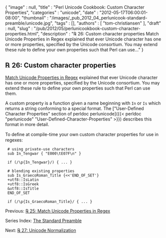{
   "image" : null,
   "title" : "Perl Unicode Cookbook: Custom Character Properties",
   "categories" : "unicode",
   "date" : "2012-05-17T06:00:01-08:00",
   "thumbnail" : "/images/_pub_2012_04_perlunicook-standard-preamble/unicode.jpg",
   "tags" : [],
   "authors" : [
      "tom-christiansen"
   ],
   "draft" : null,
   "slug" : "/pub/2012/05/perlunicookbook-custom-character-properties.html",
   "description" : "℞ 26: Custom character properties Match Unicode Properties in Regex explained that ever Unicode character has one or more properties, specified by the Unicode consortium. You may extend these rule to define your own properties such that Perl can use..."
}



℞ 26: Custom character properties
---------------------------------

[Match Unicode Properties in Regex](/pub/2012/05/perlunicook-match-unicode-properties-in-regex.html) explained that ever Unicode character has one or more properties, specified by the Unicode consortium. You may extend these rule to define your own properties such that Perl can use them.

A custom property is a function given a name beginning with `In` or `Is` which returns a string conforming to a special format. The ["User-Defined Character Properties" section of perldoc perlunicode]({{< perldoc "perlunicode" "User-Defined-Character-Properties" >}}) describes this format in more detail.

To deﬁne at compile-time your own custom character properties for use in regexes:

     # using private-use characters
     sub In_Tengwar { "E000\tE07F\n" }

     if (/\p{In_Tengwar}/) { ... }

     # blending existing properties
     sub Is_GraecoRoman_Title {<<'END_OF_SET'}
     +utf8::IsLatin
     +utf8::IsGreek
     &utf8::IsTitle
     END_OF_SET

     if (/\p{Is_GraecoRoman_Title}/ { ... }

Previous: [℞ 25: Match Unicode Properties in Regex](/pub/2012/05/perlunicook-match-unicode-properties-in-regex.html)

Series Index: [The Standard Preamble](/pub/2012/04/perlunicook-standard-preamble.html)

Next: [℞ 27: Unicode Normalization](/pub/2012/05/perlunicookbook-unicode-normalization.html)
